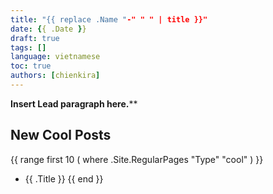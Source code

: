```yaml
---
title: "{{ replace .Name "-" " " | title }}"
date: {{ .Date }}
draft: true
tags: []
language: vietnamese
toc: true
authors: [chienkira]
---
```


**Insert Lead paragraph here.****

## New Cool Posts

{{ range first 10 ( where .Site.RegularPages "Type" "cool" ) }}
* {{ .Title }}
{{ end }}
